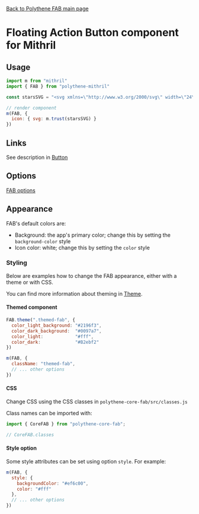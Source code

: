 [Back to Polythene FAB main page](FAB.md)

# Floating Action Button component for Mithril



## Usage

~~~javascript
import m from "mithril"
import { FAB } from "polythene-mithril"

const starsSVG = "<svg xmlns=\"http://www.w3.org/2000/svg\" width=\"24\" height=\"24\" viewBox=\"0 0 24 24\"><path d=\"M11.99 2C6.47 2 2 6.48 2 12s4.47 10 9.99 10C17.52 22 22 17.52 22 12S17.52 2 11.99 2zm4.24 16L12 15.45 7.77 18l1.12-4.81-3.73-3.23 4.92-.42L12 5l1.92 4.53 4.92.42-3.73 3.23L16.23 18z\"/></svg>"

// render component
m(FAB, {
  icon: { svg: m.trust(starsSVG) }
})
~~~



## Links

See description in [Button](Button-Mithril.md)



## Options

[FAB options](FAB.md)



## Appearance

FAB's default colors are:

* Background: the app's primary color; change this by setting the `background-color` style
* Icon color: white; change this by setting the `color` style


### Styling

Below are examples how to change the FAB appearance, either with a theme or with CSS.

You can find more information about theming in [Theme](Theme.md).

#### Themed component

~~~javascript
FAB.theme(".themed-fab", {
  color_light_background: "#2196f3",
  color_dark_background:  "#0097a7",
  color_light:            "#fff",
  color_dark:             "#B2ebf2"
})

m(FAB, {
  className: "themed-fab",
  // ... other options
})
~~~

#### CSS

Change CSS using the CSS classes in `polythene-core-fab/src/classes.js`

Class names can be imported with:

~~~javascript
import { CoreFAB } from "polythene-core-fab";

// CoreFAB.classes
~~~

#### Style option

Some style attributes can be set using option `style`. For example:

~~~javascript
m(FAB, {
  style: {
    backgroundColor: "#ef6c00",
    color: "#fff"
  },
  // ... other options
})
~~~

